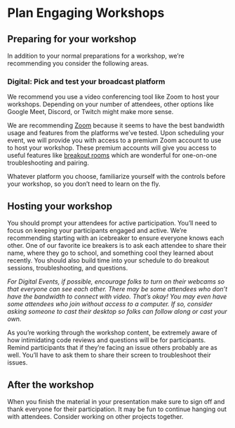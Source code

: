 # Plan Engaging Workshops

## **Preparing for your workshop**

In addition to your normal preparations for a workshop, we’re recommending you consider the following areas.&#x20;

### **Digital: Pick and test your broadcast platform**

We recommend you use a video conferencing tool like Zoom to host your workshops. Depending on your number of attendees, other options like Google Meet, Discord, or Twitch might make more sense.

We are recommending [Zoom](https://zoom.us/) because it seems to have the best bandwidth usage and features from the platforms we’ve tested. Upon scheduling your event, we will provide you with access to a premium Zoom account to use to host your workshop. These premium accounts will give you access to useful features like [breakout rooms](https://support.zoom.us/hc/en-us/articles/206476093-Getting-Started-with-Breakout-Rooms) which are wonderful for one-on-one troubleshooting and pairing.

Whatever platform you choose, familiarize yourself with the controls before your workshop, so you don’t need to learn on the fly.

## **Hosting your workshop**

You should prompt your attendees for active participation. You’ll need to focus on keeping your participants engaged and active. We’re recommending starting with an icebreaker to ensure everyone knows each other. One of our favorite ice breakers is to ask each attendee to share their name, where they go to school, and something cool they learned about recently. You should also build time into your schedule to do breakout sessions, troubleshooting, and questions.

_For Digital Events, if possible, encourage folks to turn on their webcams so that everyone can see each other. There may be some attendees who don’t have the bandwidth to connect with video. That’s okay! You may even have some attendees who join without access to a computer. If so, consider asking someone to cast their desktop so folks can follow along or cast your own._

As you’re working through the workshop content, be extremely aware of how intimidating code reviews and questions will be for participants. Remind participants that if they’re facing an issue others probably are as well. You’ll have to ask them to share their screen to troubleshoot their issues.

## **After the workshop**

When you finish the material in your presentation make sure to sign off and thank everyone for their participation. It may be fun to continue hanging out with attendees. Consider working on other projects together.
